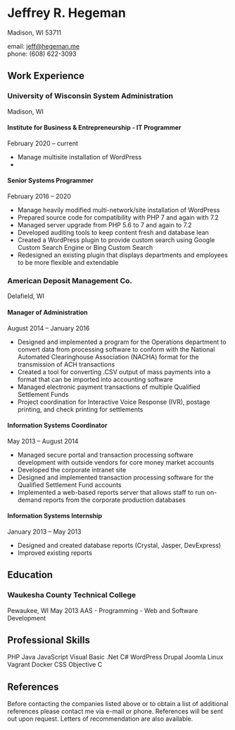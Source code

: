 # Jeffrey R. Hegeman

Madison, WI 53711

email: jeff@hegeman.me  
phone: (608) 622-3093


## Work Experience

### University of Wisconsin System Administration
Madison, WI
#### Institute for Business & Entrepreneurship - IT Programmer
February 2020 – current 
* Manage multisite installation of WordPress
* 
#### Senior Systems Programmer
February 2016 – 2020 
* Manage heavily modified multi-network/site installation of WordPress
* Prepared source code for compatibility with PHP 7 and again with 7.2 
* Managed server upgrade from PHP 5.6 to 7 and again to 7.2
* Developed auditing tools to keep content fresh and database lean
* Created a WordPress plugin to provide custom search using Google Custom Search Engine or Bing Custom Search 
* Redesigned an existing plugin that displays departments and employees to be more flexible and extendable 

### American Deposit Management Co.
Delafield, WI
#### Manager of Administration
August 2014 – January 2016
* Designed and implemented a program for the Operations department to convert data from processing software to conform with the National Automated Clearinghouse Association (NACHA) format for the transmission of ACH transactions 
* Created a tool for converting .CSV output of mass payments into a format that can be imported into accounting software 
* Managed electronic payment transactions of multiple Qualified Settlement Funds 
* Project coordination for Interactive Voice Response (IVR), postage printing, and check printing for settlements 
#### Information Systems Coordinator
May 2013 – August 2014 
* Managed secure portal and transaction processing software development with outside vendors for core money market accounts 
* Developed the corporate intranet site 
* Designed and implemented transaction processing software for the Qualified Settlement Fund accounts 
* Implemented a web-based reports server that allows staff to run on-demand reports from the corporate production databases 
#### Information Systems Internship
January 2013 – May 2013 
* Designed and created database reports (Crystal, Jasper, DevExpress) 
* Improved existing reports


## Education
### Waukesha County Technical College
Pewaukee, WI 
May 2013    AAS - Programming - Web and Software Development 

## Professional Skills
PHP 
Java 
JavaScript 
Visual Basic
.Net
C# 
WordPress 
Drupal 
Joomla 
Linux 
Vagrant 
Docker 
CSS 
Objective C




## References

Before contacting the companies listed above or to obtain a list of additional references please contact me via e-mail or phone. References will be sent out upon request. Letters of recommendation are also available.
